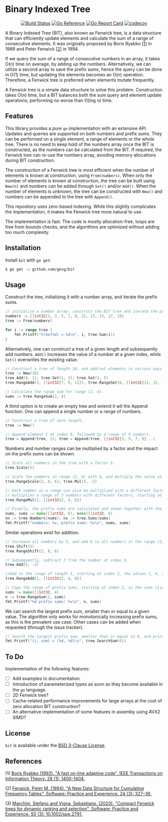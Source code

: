 # Binary Indexed Tree

<p align="center">
  <a href="https://github.com/gevg/bit/actions"><img src="https://github.com/gevg/bit/workflows/ci/badge.svg" alt="Build Status" /></a>
  <a href="https://pkg.go.dev/github.com/gevg/bit"><img src="https://pkg.go.dev/badge/github.com/gevg/bit.svg" alt="Go Reference"></a>
  <a href="https://goreportcard.com/report/github.com/gevg/bit"><img src="https://goreportcard.com/badge/github.com/gevg/bit?style=flat-square" alt="Go Report Card" /></a>
  <a href="https://codecov.io/gh/gevg/bit"><img src="https://codecov.io/gh/gevg/bit/branch/master/graph/badge.svg" alt="codecov" /></a>
</p>

A Binary Indexed Tree (BIT), also known as Fenwick tree, is a data structure that can efficiently update elements and calculate the sum of a range of consecutive elements. It was originally proposed by Boris Ryabko [[1]] in 1989 and Peter Fenwick [[2]] in 1994.

If we query the sum of a range of consecutive numbers in an array, it takes O(n) time on average, by adding up the numbers. Alternatively, we can utilize a second array to save the prefix sums, hence the query can be done in O(1) time, but updating the elements becomes an O(n) operation. Therefore, a Fenwick tree is preferred when elements mutate frequently.

A Fenwick tree is a simple data structure to solve this problem. Construction takes O(n) time, but a BIT balances both the sum query and element update operations, performing no worse than O(log n) time.

## Features

This library provides a pure `go` implementation with an extensive API. Updates and queries are supported on both numbers and prefix sums. They can be performed on a single element, a range of elements or the whole tree. There is no need to keep hold of the numbers array once the BIT is constructed, as the numbers can be calculated from the BIT. If required, the Fenwick tree can re-use the numbers array, avoiding memory allocations during BIT construction.

The construction of a Fenwick tree is most efficient when the number of elements is known at construction, using `From(numbers)`. When only the number of elements is known at construction, the tree can be built using `New(n)` and numbers can be added through `Set()` and/or `Add()`. When the number of elements is unknown, the tree can be constructed with `New()` and numbers can be appended to the tree with `Append()`.

This repository uses zero-based indexing. While this slightly complicates the implementation, it makes the Fenwick tree more natural to use.

The implementation is fast. The code is mostly allocation-free, loops are free from bounds checks, and the algorithms are optimized without adding too much complexity.

## Installation

Install `bit` with `go get`:

```bash
$ go get -u github.com/gevg/bit
```

## Usage

Construct the tree, initializing it with a number array, and iterate the prefix sums.

```go
// initialize a number array, construct the BIT tree and iterate the prefix sums
numbers := []int32{1, 3, 5, 7, 9, 11, 13, 15, 17, 19}
tree := From(numbers)

for i := range tree {
    fmt.Printf("tree(%d) = %d\n", i, tree.Sum(i))
}
```

Alternatively, one can construct a tree of a given length and subsequently add numbers.
`Add()` increases the value of a number at a given index, while `Set()` overwrites the existing value.

```go
// Construct a tree of length 10, and add/set elements in various ways.
tree := New(10)
tree.Add(0, 1); tree.Set(1, 3); tree.Set(2, 5)
tree.RangeAdd(3, []int32{7, 9, 11}), tree.RangeSet(6, []int32{13, 15, 17, 19})

// Calculate the range sum for range [2, 4).
sums := tree.RangeSum(2, 4)
```

A third option is to create an empty tree and extend it wit the Append function. One can append a single number or a range of numbers.

```go
// Construct a tree of zero length.
tree := New()

// Append element 1 at index 0, followed by a range of 4 numbers.
tree = Append(tree, 1); tree = Append(tree, []int32{3, 5, 7, 9}...)
```

Numbers and number ranges can be multiplied by a factor and the impact on the prefix sums can be shown.

```go
// Scale all numbers in the tree with a factor 5.
tree.Scale(5)

// Scale the numbers in range [2, 8) with 6, and multiply the value at index 5 with -2.
tree.RangeScale(2, 8, 6); tree.Mul(5, -2)

// Each number in a range can also be multiplied with a different factor. RangeMul
// multiplies a range of 3 numbers with different factors, starting at index 2.
tree.RangeMul(2, []int32{2, 4, 6})

// Finally, the prefix sums are calculated and shown together with the numbers.
nums, sums := make([]int32, 6), make([]int32, 6)
nn := tree.Numbers(nums); ns := tree.Sums(sums)
fmt.Printf("numbers: %v, prefix sums: %v\n", nums, sums)
```

Similar operations exist for addition.

```go
// Increase all numbers by 5, and add 6 to all numbers in the range [2, 8).
tree.Shift(5)
tree.RangeShift(2, 8, 6)

// Subsequently, subtract 2 from the number at index 5.
tree.Add(5, -2)

//Add to the range of length 3, starting at index 2, the values 2, 4, and 6, respectively
tree.RangeAdd(2, []int32{2, 4, 6})

// Copy the range of prefix sums, starting at index 2, in the sums slice and show.
sums := make([]int32, 4)
n := tree.RangeSum(2, sums)
fmt.Printf("%d prefix sums: %v\n", n, sums)
```

We can search the largest prefix sum, smaller than or equal to a given value. The algorithm only works for monotonically increasing prefix sums, as this is the prevalent use case. Other cases can be added when requested (through the issue tracker).

```go
// Search the largest prefix sum, smaller than or equal to 6, and print out the index and value.
fmt.Printf("(i, sum) = (%d, %d)\n", tree.SearchSum(6))
```

## To Do

Implementation of the following features:

- [ ] Add examples to documentation.
- [ ] Introduction of parameterized types as soon as they become available in the `go` language.
- [ ] 2D Fenwick tree?
- [ ] Cache-related performance improvements for large arrays at the cost of zero allocation BIT construction?
- [ ] An alternative implementation of some features in assemby using AVX2 SIMD?

## License

`bit` is available under the [BSD 3-Clause License](LICENSE).

## References

[1]: https://boris.ryabko.net/ryabko1992.pdf
(1) [Boris Ryabko (1992). "A fast on-line adaptive code". IEEE Transactions on Information Theory. 28 (1): 1400–1404.](https://boris.ryabko.net/ryabko1992.pdf)

[2]: https://citeseerx.ist.psu.edu/viewdoc/download?doi=10.1.1.14.8917&rep=rep1&type=pdf
(2) [Fenwick, Peter M. (1994). "A New Data Structure for Cumulative Frequency Tables". Software: Practice and Experience. 24 (3): 327–36.](https://citeseerx.ist.psu.edu/viewdoc/download?doi=10.1.1.14.8917&rep=rep1&type=pdf)

[3]: https://arxiv.org/abs/1904.12370
(3) [Marchini, Stefano and Vigna, Sebastiano. (2020). "Compact Fenwick trees for dynamic ranking and selection". Software: Practice and Experience. 50 (3): 10.1002/spe.2791.](https://arxiv.org/abs/1904.12370)
